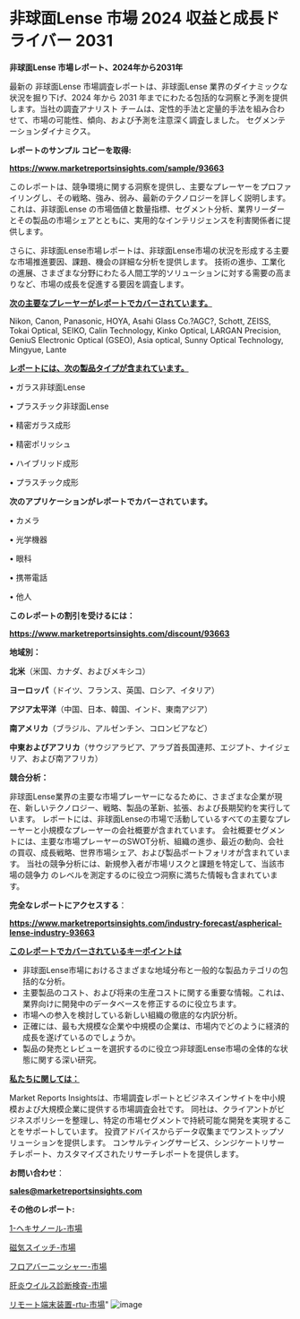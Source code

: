 # 非球面Lense 市場 2024 収益と成長ドライバー 2031

<strong>非球面Lense 市場レポート、2024年から2031年</strong>

最新の 非球面Lense 市場調査レポートは、非球面Lense 業界のダイナミックな状況を掘り下げ、2024 年から 2031 年までにわたる包括的な洞察と予測を提供します。当社の調査アナリスト チームは、定性的手法と定量的手法を組み合わせて、市場の可能性、傾向、および予測を注意深く調査しました。 セグメンテーションダイナミクス。



<strong>レポートのサンプル コピーを取得:</strong> <a href=https://www.marketreportsinsights.com/sample/93663>

<strong><u>https://www.marketreportsinsights.com/sample/93663</u></strong></a>

このレポートは、競争環境に関する洞察を提供し、主要なプレーヤーをプロファイリングし、その戦略、強み、弱み、最新のテクノロジーを詳しく説明します。 これは、非球面Lense の市場価値と数量指標、セグメント分析、業界リーダーとその製品の市場シェアとともに、実用的なインテリジェンスを利害関係者に提供します。

さらに、非球面Lense市場レポートは、非球面Lense市場の状況を形成する主要な市場推進要因、課題、機会の詳細な分析を提供します。 技術の進歩、工業化の進展、さまざまな分野にわたる人間工学的ソリューションに対する需要の高まりなど、市場の成長を促進する要因を調査します。



<strong><u>次の主要なプレーヤーがレポートでカバーされています。</u></strong>

Nikon, Canon, Panasonic, HOYA, Asahi Glass Co.?AGC?, Schott, ZEISS, Tokai Optical, SEIKO, Calin Technology, Kinko Optical, LARGAN Precision, GeniuS Electronic Optical (GSEO), Asia optical, Sunny Optical Technology, Mingyue, Lante



<strong><u><b>レポートには、次の製品タイプが含まれています。</b></u></strong>

• ガラス非球面Lense

• プラスチック非球面Lense

• 精密ガラス成形

• 精密ポリッシュ

• ハイブリッド成形

• プラスチック成形



<strong><b>次のアプリケーションがレポートでカバーされています。</b></strong>

• カメラ

• 光学機器

• 眼科

• 携帯電話

• 他人



<strong><b>このレポートの割引を受けるには：</b></strong><a href=https://www.marketreportsinsights.com/discount/93663>

<strong><u>https://www.marketreportsinsights.com/discount/93663</u></strong></a>



<strong>地域別：</strong>



<strong>北米</strong>（米国、カナダ、およびメキシコ）



<strong>ヨーロッパ</strong>（ドイツ、フランス、英国、ロシア、イタリア）



<strong>アジア太平洋</strong>（中国、日本、韓国、インド、東南アジア）



<strong>南アメリカ</strong>（ブラジル、アルゼンチン、コロンビアなど）



<strong>中東およびアフリカ</strong>（サウジアラビア、アラブ首長国連邦、エジプト、ナイジェリア、および南アフリカ）



<strong>競合分析：</strong>

非球面Lense業界の主要な市場プレーヤーになるために、さまざまな企業が現在、新しいテクノロジー、戦略、製品の革新、拡張、および長期契約を実行しています。 レポートには、非球面Lenseの市場で活動しているすべての主要なプレーヤーと小規模なプレーヤーの会社概要が含まれています。 会社概要セグメントには、主要な市場プレーヤーのSWOT分析、組織の進歩、最近の動向、会社の買収、成長戦略、世界市場シェア、および製品ポートフォリオが含まれています。 当社の競争分析には、新規参入者が市場リスクと課題を特定して、当該市場の競争力 のレベルを測定するのに役立つ洞察に満ちた情報も含まれています。



<strong>完全なレポートにアクセスする</strong>：

<a href=https://www.marketreportsinsights.com/industry-forecast/aspherical-lense-industry-93663>

<strong><u>https://www.marketreportsinsights.com/industry-forecast/aspherical-lense-industry-93663</u></strong></a>



<strong><u><b>このレポートでカバーされているキーポイントは</b></u></strong>
<ul>
  <li>非球面Lense市場におけるさまざまな地域分布と一般的な製品カテゴリの包括的な分析。</li>
  <li>主要製品のコスト、および将来の生産コストに関する重要な情報。これは、業界向けに開発中のデータベースを修正するのに役立ちます。</li>
  <li>市場への参入を検討している新しい組織の徹底的な内訳分析。</li>
  <li>正確には、最も大規模な企業や中規模の企業は、市場内でどのように経済的成長を遂げているのでしょうか。</li>
  <li>製品の発売とレビューを選択するのに役立つ非球面Lense市場の全体的な状態に関する深い研究。</li>
</ul>


<strong><u><b>私たちに関しては：</b></u></strong>

Market Reports Insightsは、市場調査レポートとビジネスインサイトを中小規模および大規模企業に提供する市場調査会社です。 同社は、クライアントがビジネスポリシーを整理し、特定の市場セグメントで持続可能な開発を実現することをサポートしています。 投資アドバイスからデータ収集までワンストップソリューションを提供します。 コンサルティングサービス、シンジケートリサーチレポート、カスタマイズされたリサーチレポートを提供します。



<strong><b>お問い合わせ</b></strong>：

<a href=mailto:sales@marketreportsinsights.com>

<strong><u>sales@marketreportsinsights.com</u></strong></a>



<strong>その他のレポート:</strong>

<a href=https://www.linkedin.com/pulse/1-ヘキサノール-市場-2023-総合分析と事業成長戦略-2030-data-dive-discoveries-24-analysis-awhyf/>1-ヘキサノール-市場</a>

<a href=https://www.linkedin.com/pulse/磁気スイッチ-市場-2023-総利益と主要ベンダー-2030-consumer-connection-collective-360-c5fvf/>磁気スイッチ-市場</a>

<a href=https://www.linkedin.com/pulse/フロアバーニッシャー-市場-2023-swot-分析と最新イノベーション-hnsof/>フロアバーニッシャー-市場</a>

<a href=https://www.linkedin.com/pulse/肝炎ウイルス診断検査-市場-2023-競争分析と事業成長-2030-jk1ff/>肝炎ウイルス診断検査-市場</a>

<a href=https://www.linkedin.com/pulse/リモート端末装置-rtu-市場-2023-総合分析と事業成長戦略-2030-3wuif/>リモート端末装置-rtu-市場</a>"
![image](https://github.com/gayatriri2/Market-Trends/assets/166717496/5b88d1ca-8a31-412f-a546-9acc32a86149)
